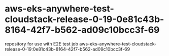# aws-eks-anywhere-test-cloudstack-release-0-19-0e81c43b-8164-42f7-b562-ad09c10bcc3f-69
repository for use with E2E test job aws-eks-anywhere-test-cloudstack-release-0-19:0e81c43b-8164-42f7-b562-ad09c10bcc3f-69
